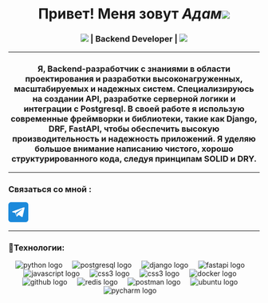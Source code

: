 <h1 align='center'><b> Привет! Меня зовут <i>Адам</i></b><img src="https://media.giphy.com/media/hvRJCLFzcasrR4ia7z/giphy.gif" width="25px"></h1>

<div align="center">
<h3><img src="https://media.giphy.com/media/WUlplcMpOCEmTGBtBW/giphy.gif" width="30"> | Backend Developer | <img src="https://media.giphy.com/media/WUlplcMpOCEmTGBtBW/giphy.gif" width="30"></h3>
</div>
<hr>
<h3 align="center"><b> Я, Backend-разработчик с знаниями в области проектирования и разработки высоконагруженных, масштабируемых и надежных систем. Специализируюсь на создании API, разработке серверной логики и интеграции с Postgresql. 
В своей работе я использую современные фреймворки и библиотеки, такие как Django, DRF, FastAPI, чтобы обеспечить высокую производительность и надежность приложений. Я уделяю большое внимание написанию чистого, хорошо структурированного кода, следуя принципам SOLID и DRY.</b></h3>
<hr>
<h3><b>Связаться со мной </b>:</h3>
<a href="https://t.me/Adam_Q63" target="_blank" rel="noreferrer" align="center"><img src="https://github.com/Ktulhu777/Ktulhu777/blob/main/ico_telegram.png" height="40" width="40"/></a>
<hr>
<h3>&#128296;<b>Технологии</b>:</h3>
<div align="center">
  <img src="https://skillicons.dev/icons?i=py" height="40" alt="python logo" title="Python" />
  <img width="12" />
  <img src="https://skillicons.dev/icons?i=postgres" height="40" alt="postgresql logo" title="PostgreSQL" />
  <img width="12" />
  <img src="https://skillicons.dev/icons?i=django" height="40" alt="django logo" title="Django" />
  <img width="12" />
  <img src="https://skillicons.dev/icons?i=fastapi" height="40" alt="fastapi logo" title="FastAPI" />
  <img width="12" />
  <img src="https://skillicons.dev/icons?i=javascript" height="40" alt="javascript logo" title="JS" />
  <img width="12" />
  <img src="https://skillicons.dev/icons?i=html" height="40" alt="css3 logo" title="HTML" />
  <img width="12" />
  <img src="https://skillicons.dev/icons?i=css" height="40" alt="css3 logo" title="CSS" />
  <img width="12" />
  <img src="https://skillicons.dev/icons?i=docker" height="40" alt="docker logo" title="Docker" />
  <img width="12" />
  <img src="https://skillicons.dev/icons?i=github" height="40" alt="github logo" title="Github" />
  <img width="12" />
  <img src="https://skillicons.dev/icons?i=redis" height="40" alt="redis logo" title="Redis" />
  <img width="12" />
  <img src="https://skillicons.dev/icons?i=postman" height="40" alt="postman logo" title="Postman" />
  <img width="12" />
  <img src="https://skillicons.dev/icons?i=ubuntu" height="40" alt="ubuntu logo" title="Ubuntu" />
  <img width="12" />
  <img src="https://skillicons.dev/icons?i=pycharm" height="40" alt="pycharm logo" title="Pycharm" />
  <img width="12" />
</div>
